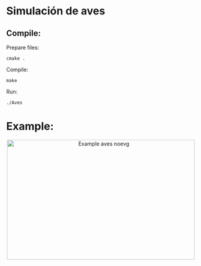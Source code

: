 # Simulación de aves
## Compile:

Prepare files:

```
cmake .
```

Compile:

```
make
```
Run:

```
./Aves
```

# Example:
<center>
 <img src="aves_noevg.gif" alt="Example aves noevg" width="500" height="320">
</center>
